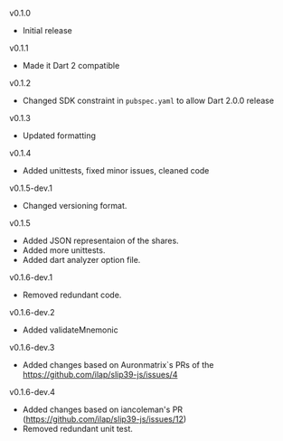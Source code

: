v0.1.0
* Initial release

v0.1.1
* Made it Dart 2 compatible

v0.1.2
* Changed SDK constraint in `pubspec.yaml` to allow Dart 2.0.0 release

v0.1.3
* Updated formatting

v0.1.4
* Added unittests, fixed minor issues, cleaned code

v0.1.5-dev.1
* Changed versioning format.

v0.1.5
* Added JSON representaion of the shares.
* Added more unittests.
* Added dart analyzer option file.

v0.1.6-dev.1
* Removed redundant code.

v0.1.6-dev.2
* Added validateMnemonic

v0.1.6-dev.3
* Added changes based on Auronmatrix`s PRs of the https://github.com/ilap/slip39-js/issues/4

v0.1.6-dev.4
* Added changes based on iancoleman's PR (https://github.com/ilap/slip39-js/issues/12)
* Removed redundant unit test.
